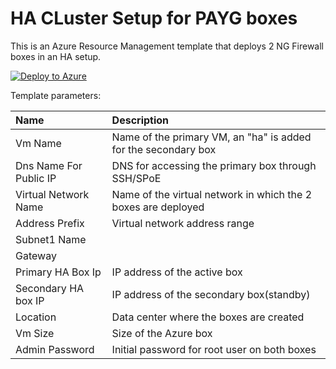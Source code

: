 # HA CLuster Setup for PAYG boxes
This is an Azure Resource Management template that deploys 2 NG Firewall boxes in an HA setup.

[![Deploy to Azure](http://azuredeploy.net/deploybutton.png)](https://azuredeploy.net/)

Template parameters:

| Name | Description
|:--- |:---|
|Vm Name|Name of the primary VM, an "ha" is added for the secondary box|
|Dns Name For Public IP|DNS for accessing the primary box through SSH/SPoE|
|Virtual Network Name|Name of the virtual network in which the 2 boxes are deployed|
|Address Prefix|Virtual network address range|
|Subnet1 Name||Subnet name in which the boxes are deployed|
|Gateway||IP address of gateway|
|Primary HA Box Ip|IP address of the active box|
|Secondary HA box IP|IP address of the secondary box(standby)|
|Location|Data center where the boxes are created|
|Vm Size|Size of the Azure box|
|Admin Password|Initial password for root user on both boxes|
